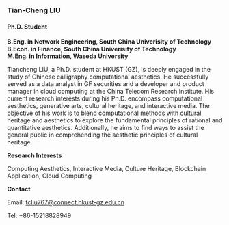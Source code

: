 ### Tian-Cheng LIU

#### Ph.D. Student

**B.Eng. in Network Engineering, South China Univerisity of Technology**\
**B.Econ. in Finance, South China Univerisity of Technology**\
**M.Eng. in Information, Waseda University**

Tiancheng LIU, a Ph.D. student at HKUST (GZ), is deeply engaged in the study of Chinese calligraphy computational aesthetics. He successfully served as a data analyst in GF securities and a developer and product manager in cloud computing at the China Telecom Research Institute. His current research interests during his Ph.D. encompass computational aesthetics, generative arts, cultural heritage, and interactive media. The objective of his work is to blend computational methods with cultural heritage and aesthetics to explore the fundamental principles of rational and quantitative aesthetics. Additionally, he aims to find ways to assist the general public in comprehending the aesthetic principles of cultural heritage.

**Research Interests**

Computing Aesthetics, Interactive Media, Culture Heritage, Blockchain Application, Cloud Computing

**Contact**

Email: tcliu767@connect.hkust-gz.edu.cn

Tel: +86-15218828949
